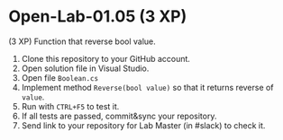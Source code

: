 # Open-Lab-01.05 (3 XP)
(3 XP) Function that reverse bool value.

1. Clone this repository to your GitHub account.
2. Open solution file in Visual Studio.
3. Open file `Boolean.cs`
4. Implement method `Reverse(bool value)` so that it returns reverse of `value`.
5. Run with `CTRL+F5` to test it.
6. If all tests are passed, commit&sync your repository.
7. Send link to your repository for Lab Master (in #slack) to check it.
